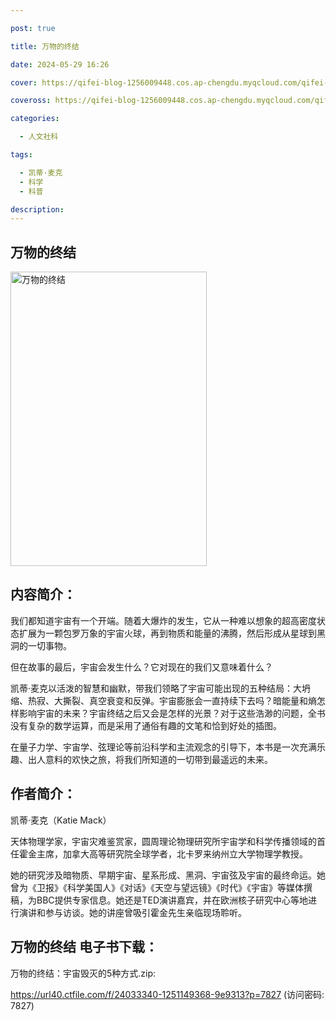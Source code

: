 ```yaml
---

post: true

title: 万物的终结

date: 2024-05-29 16:26

cover: https://qifei-blog-1256009448.cos.ap-chengdu.myqcloud.com/qifei-blog/6569cf17c458853aef59724e.jpg

coveross: https://qifei-blog-1256009448.cos.ap-chengdu.myqcloud.com/qifei-blog/6569cf17c458853aef59724e.jpg

categories:

  - 人文社科

tags:

  - 凯蒂·麦克
  - 科学
  - 科普

description:
---
```


## 万物的终结
<img alt="万物的终结 " class="aligncenter loaded" data-was-processed="true" decoding="async" fetchpriority="high" height="471" src="https://qifei-blog-1256009448.cos.ap-chengdu.myqcloud.com/qifei-blog/6569cf17c458853aef59724e.jpg " style="cursor: zoom-in;" width="314"/>

## 内容简介：

我们都知道宇宙有一个开端。随着大爆炸的发生，它从一种难以想象的超高密度状态扩展为一颗包罗万象的宇宙火球，再到物质和能量的沸腾，然后形成从星球到黑洞的一切事物。

但在故事的最后，宇宙会发生什么？它对现在的我们又意味着什么？

凯蒂·麦克以活泼的智慧和幽默，带我们领略了宇宙可能出现的五种结局：大坍缩、热寂、大撕裂、真空衰变和反弹。宇宙膨胀会一直持续下去吗？暗能量和熵怎样影响宇宙的未来？宇宙终结之后又会是怎样的光景？对于这些浩渺的问题，全书没有复杂的数学运算，而是采用了通俗有趣的文笔和恰到好处的插图。

在量子力学、宇宙学、弦理论等前沿科学和主流观念的引导下，本书是一次充满乐趣、出人意料的欢快之旅，将我们所知道的一切带到最遥远的未来。

## 作者简介：

凯蒂·麦克（Katie Mack）

天体物理学家，宇宙灾难鉴赏家，圆周理论物理研究所宇宙学和科学传播领域的首任霍金主席，加拿大高等研究院全球学者，北卡罗来纳州立大学物理学教授。

她的研究涉及暗物质、早期宇宙、星系形成、黑洞、宇宙弦及宇宙的最终命运。她曾为《卫报》《科学美国人》《对话》《天空与望远镜》《时代》《宇宙》等媒体撰稿，为BBC提供专家信息。她还是TED演讲嘉宾，并在欧洲核子研究中心等地进行演讲和参与访谈。她的讲座曾吸引霍金先生亲临现场聆听。

## 万物的终结 电子书下载：

万物的终结：宇宙毁灭的5种方式.zip: 

https://url40.ctfile.com/f/24033340-1251149368-9e9313?p=7827 (访问密码: 7827)
